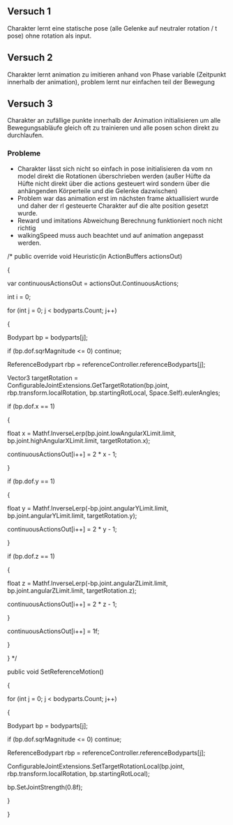 ## Versuch 1
Charakter lernt eine statische pose (alle Gelenke auf neutraler rotation / t pose) ohne rotation als input.

## Versuch 2
Charakter lernt animation zu imitieren anhand von Phase variable (Zeitpunkt innerhalb der animation), problem lernt nur einfachen teil der Bewegung

## Versuch 3
Charakter an zufällige punkte innerhalb der Animation initialisieren um alle Bewegungsabläufe gleich oft zu trainieren und alle posen schon direkt zu durchlaufen.

### Probleme
- Charakter lässt sich nicht so einfach in pose initialisieren da vom nn model direkt die Rotationen überschrieben werden (außer Hüfte da Hüfte nicht direkt über die actions gesteuert wird sondern über die anhängenden Körperteile und die Gelenke dazwischen)
- Problem war das animation erst im nächsten frame aktuallisiert wurde und daher der rl gesteuerte Charakter auf die alte position gesetzt wurde.
- Reward und imitations Abweichung Berechnung funktioniert noch nicht richtig
- walkingSpeed muss auch beachtet und auf animation angepasst werden.


/* public override void Heuristic(in ActionBuffers actionsOut)

{

var continuousActionsOut = actionsOut.ContinuousActions;

int i = 0;

for (int j = 0; j < bodyparts.Count; j++)

{

Bodypart bp = bodyparts[j];

if (bp.dof.sqrMagnitude <= 0) continue;

ReferenceBodypart rbp = referenceController.referenceBodyparts[j];

Vector3 targetRotation = ConfigurableJointExtensions.GetTargetRotation(bp.joint, rbp.transform.localRotation, bp.startingRotLocal, Space.Self).eulerAngles;

if (bp.dof.x == 1)

{

float x = Mathf.InverseLerp(bp.joint.lowAngularXLimit.limit, bp.joint.highAngularXLimit.limit, targetRotation.x);

continuousActionsOut[i++] = 2 * x - 1;

}

if (bp.dof.y == 1)

{

float y = Mathf.InverseLerp(-bp.joint.angularYLimit.limit, bp.joint.angularYLimit.limit, targetRotation.y);

continuousActionsOut[i++] = 2 * y - 1;

}

if (bp.dof.z == 1)

{

float z = Mathf.InverseLerp(-bp.joint.angularZLimit.limit, bp.joint.angularZLimit.limit, targetRotation.z);

continuousActionsOut[i++] = 2 * z - 1;

}

continuousActionsOut[i++] = 1f;

}

} */

  

public void SetReferenceMotion()

{

for (int j = 0; j < bodyparts.Count; j++)

{

Bodypart bp = bodyparts[j];

if (bp.dof.sqrMagnitude <= 0) continue;

ReferenceBodypart rbp = referenceController.referenceBodyparts[j];

ConfigurableJointExtensions.SetTargetRotationLocal(bp.joint, rbp.transform.localRotation, bp.startingRotLocal);

bp.SetJointStrength(0.8f);

}

}